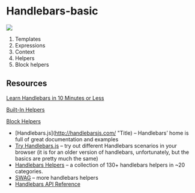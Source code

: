 # Handlebars-basic
![](http://handlebarsjs.com/images/handlebars_logo.png)

1. Templates
2. Expressions
3. Context
4. Helpers
5. Block helpers

## Resources
[Learn Handlebars in 10 Minutes or Less](http://tutorialzine.com/2015/01/learn-handlebars-in-10-minutes/ "Title")

[Built-In Helpers](http://handlebarsjs.com/builtin_helpers.html "Title")

[Block Helpers](http://handlebarsjs.com/block_helpers.html "Title")

- [Handlebars.js](http://handlebarsjs.com/ "Title) – Handlebars’ home is full of great documentation and examples
- [Try Handlebars.js](http://tryhandlebarsjs.com/ "Title") – try out different Handlebars scenarios in your browser (it is for an older version of handlebars, unfortunately, but the basics are pretty much the same)
- [Handlebars Helpers](https://github.com/assemble/handlebars-helpers "Title") – a collection of 130+ handlebars helpers in ~20 categories.
- [SWAG](https://github.com/elving/swag) – more handlebars helpers
- [Handlebars API Reference](http://handlebarsjs.com/reference.html)
